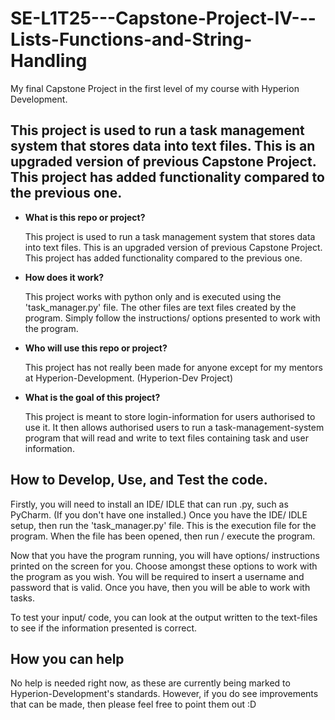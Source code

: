 # SE-L1T25---Capstone-Project-IV---Lists-Functions-and-String-Handling
My final Capstone Project in the first level of my course with Hyperion Development.

## This project is used to run a task management system that stores data into text files. This is an upgraded version of previous Capstone Project. This project has added functionality compared to the previous one.


* **What is this repo or project?**

    This project is used to run a task management system that stores data into text files. This is an upgraded version of previous Capstone Project. This project has added functionality compared to the previous one.
* **How does it work?**

    This project works with python only and is executed using the 'task_manager.py' file. The other files are text files created by the program. Simply follow the instructions/ options presented to work with the program.
* **Who will use this repo or project?**

    This project has not really been made for anyone except for my mentors at Hyperion-Development. (Hyperion-Dev Project)
* **What is the goal of this project?**
    
    This project is meant to store login-information for users authorised to use it. It then allows authorised users to run a task-management-system program that will read and write to text files containing task and user information.


## How to Develop, Use, and Test the code.

Firstly, you will need to install an IDE/ IDLE that can run .py, such as PyCharm. (If you don't have one installed.)
Once you have the IDE/ IDLE setup, then run the 'task_manager.py' file. This is the execution file for the program. When the file has been opened, then run / execute the program.

Now that you have the program running, you will have options/ instructions printed on the screen for you. Choose amongst these options to work with the program as you wish. You will be required to insert a username and password that is valid. Once you have, then you will be able to work with tasks.

To test your input/ code, you can look at the output written to the text-files to see if the information presented is correct.


## How you can help

No help is needed right now, as these are currently being marked to Hyperion-Development's standards. However, if you do see improvements that can be made, then please feel free to point them out :D
